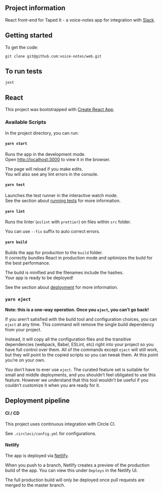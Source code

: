 ## Project information

React front-end for Taped It - a voice-notes app for integration with [Slack](https://slack.com).

## Getting started

To get the code:

`git clone git@github.com:voice-notes/web.git`

## To run tests

`jest`


## React

This project was bootstrapped with [Create React App](https://github.com/facebook/create-react-app).

### Available Scripts

In the project directory, you can run:

#### `yarn start`

Runs the app in the development mode.<br />
Open [http://localhost:3000](http://localhost:3000) to view it in the browser.

The page will reload if you make edits.<br />
You will also see any lint errors in the console.

#### `yarn test`

Launches the test runner in the interactive watch mode.<br />
See the section about [running tests](https://facebook.github.io/create-react-app/docs/running-tests) for more information.

#### `yarn lint`

Runs the linter (`eslint` with `prettier`) on files within `src` folder.

You can use `--fix` suffix to auto correct errors.

#### `yarn build`

Builds the app for production to the `build` folder.<br />
It correctly bundles React in production mode and optimizes the build for the best performance.

The build is minified and the filenames include the hashes.<br />
Your app is ready to be deployed!

See the section about [deployment](https://facebook.github.io/create-react-app/docs/deployment) for more information.

### `yarn eject`

**Note: this is a one-way operation. Once you `eject`, you can’t go back!**

If you aren’t satisfied with the build tool and configuration choices, you can `eject` at any time. This command will remove the single build dependency from your project.

Instead, it will copy all the configuration files and the transitive dependencies (webpack, Babel, ESLint, etc) right into your project so you have full control over them. All of the commands except `eject` will still work, but they will point to the copied scripts so you can tweak them. At this point you’re on your own.

You don’t have to ever use `eject`. The curated feature set is suitable for small and middle deployments, and you shouldn’t feel obligated to use this feature. However we understand that this tool wouldn’t be useful if you couldn’t customize it when you are ready for it.


## Deployment pipeline

#### CI / CD

This project uses continuous integration with Circle CI. 

See `.circleci/config.yml` for configurations.

#### Netlify

The app is deployed via [Netlify](https://www.netlify.com/).

When you push to a branch, Netlify creates a preview of the production build of the app. You can view this under `Deploys` in the Netlify UI.

The full production build will only be deployed once pull requests are merged to the master branch.